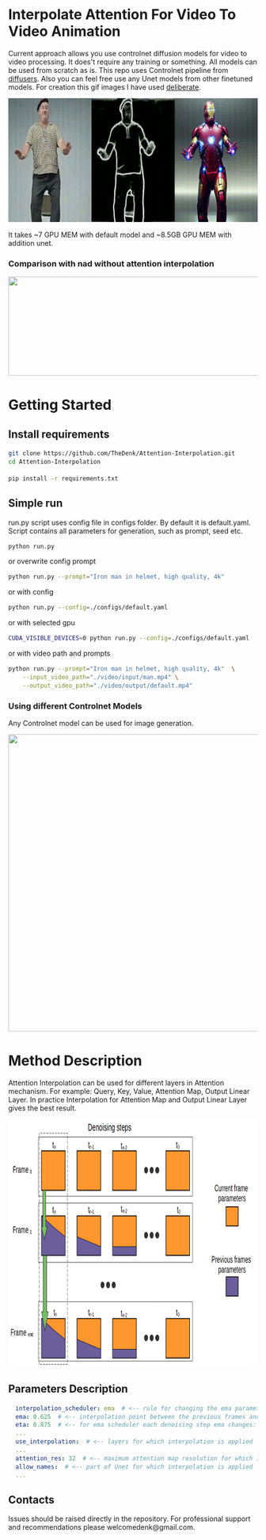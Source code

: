 # Interpolate Attention For Video To Video Animation

Current approach allows you use controlnet diffusion models for video to video processing.
It does't require any training or something. All models can be used from scratch as is.
This repo uses Controlnet pipeline from <a href="https://github.com/huggingface/diffusers">diffusers</a>.
Also you can feel free use any Unet models from other finetuned models. For creation this gif images I have used <a href="https://civitai.com/models/4823/deliberate">deliberate</a>.

<!-- ![](./docs/gifs/condition_interpolation.gif) -->
<img src="./docs/gifs/condition_interpolation.gif" width="700" height="250" />

It takes ~7 GPU MEM with default model and ~8.5GB GPU MEM with addition unet.

### Comparison with nad without attention interpolation

<!-- ![](./docs/gifs/comparison.gif) -->
<img src="./docs/gifs/comparison.gif" width="1000" height="200" />

# Getting Started

## Install requirements

```bash
git clone https://github.com/TheDenk/Attention-Interpolation.git
cd Attention-Interpolation

pip install -r requirements.txt
```

## Simple run

run.py script uses config file in configs folder. By default it is default.yaml.
Script contains all parameters for generation, such as prompt, seed etc.

```bash
python run.py
```
or overwrite config prompt
```bash
python run.py --prompt="Iron man in helmet, high quality, 4k"
```
or with config
```bash
python run.py --config=./configs/default.yaml
```
or with selected gpu
```bash
CUDA_VISIBLE_DEVICES=0 python run.py --config=./configs/default.yaml
```
or with video path and prompts
```bash
python run.py --prompt="Iron man in helmet, high quality, 4k"  \
    --input_video_path="./video/input/man.mp4" \
    --output_video_path="./video/output/default.mp4"
```
### Using different Controlnet Models
Any Controlnet model can be used for image generation.
<!-- ![](./docs/gifs/condition_ironman_batman.gif) -->
<img src="./docs/gifs/condition_ironman_batman.gif" width="800" height="600" />


# Method Description
Attention Interpolation can be used for different layers in Attention mechanism.
For example: Query, Key, Value, Attention Map, Output Linear Layer.
In practice Interpolation for Attention Map and Output Linear Layer gives the best result.

<img src="./docs/images/description.png" width="800" height="500" />

## Parameters Description
```yaml
  interpolation_scheduler: ema  # <-- rule for changing the ema parameter
  ema: 0.625  # <-- interpolation point between the previous frames and the current frame
  eta: 0.875  # <-- for ema scheduler each denoising step ema changes: ema=ema*eta (inapplicable to cos and linear)
  ...
  use_interpolation:  # <-- layers for which interpolation is applied
  ...
  attention_res: 32  # <-- maximum attention map resolution for which interpolation is applied
  allow_names:  # <-- part of Unet for which interpolation is applied
  ...
```

## Contacts
<p>Issues should be raised directly in the repository. For professional support and recommendations please <a>welcomedenk@gmail.com</a>.</p>
